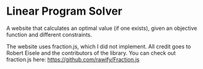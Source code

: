 # Linear Program Solver
A website that calculates an optimal value (if one exists), given an objective function and different constraints.

The website uses fraction.js, which I did not implement. All credit goes to Robert Eisele and the contributors of the library. You can check out fraction.js here: https://github.com/rawify/Fraction.js
